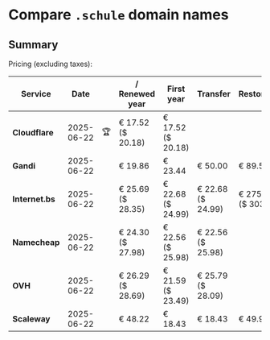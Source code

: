 # Compare `.schule` domain names

## Summary

Pricing (excluding taxes):

| Service | Date |  | / Renewed year | First year | Transfer | Restoration |
|--|--|--|--|--|--|--|
| **Cloudflare** | 2025-06-22 | 🏆 | € 17.52<br>($ 20.18) | € 17.52<br>($ 20.18) |  |  |
| **Gandi** | 2025-06-22 |  | € 19.86 | € 23.44 | € 50.00 | € 89.56 |
| **Internet.bs** | 2025-06-22 |  | € 25.69<br>($ 28.35) | € 22.68<br>($ 24.99) | € 22.68<br>($ 24.99) | € 275.49<br>($ 303.55) |
| **Namecheap** | 2025-06-22 |  | € 24.30<br>($ 27.98) | € 22.56<br>($ 25.98) | € 22.56<br>($ 25.98) |  |
| **OVH** | 2025-06-22 |  | € 26.29<br>($ 28.69) | € 21.59<br>($ 23.49) | € 25.79<br>($ 28.09) |  |
| **Scaleway** | 2025-06-22 |  | € 48.22 | € 18.43 | € 18.43 | € 49.99 |
